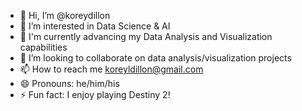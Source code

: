 - 👋 Hi, I’m @koreydillon
- 👀 I’m interested in Data Science & AI
- 🌱 I'm currently advancing my Data Analysis and Visualization capabilities
- 💞️ I’m looking to collaborate on data analysis/visualization projects
- 📫 How to reach me koreyldillon@gmail.com
- 😄 Pronouns: he/him/his
- ⚡ Fun fact: I enjoy playing Destiny 2!

<!---
koreydillon/koreydillon is a ✨ special ✨ repository because its `README.md` (this file) appears on your GitHub profile.
You can click the Preview link to take a look at your changes.
--->
